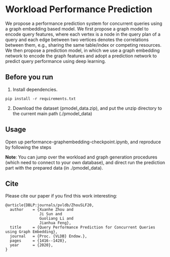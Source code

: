 Workload Performance Prediction
====

We propose a performance prediction system for concurrent queries using a graph embedding based model. We first propose a graph model to encode query features, where each vertex is a node in the query plan of a query and each edge between two vertices denotes the correlations between them, e.g., sharing the same table/index or competing resources. We then propose a prediction model, in which we use a graph embedding network to encode the graph features and adopt a prediction network to predict query performance using deep learning.

## Before you run

1. Install dependencies.

```
pip install -r requirements.txt
```

2. Download the dataset (pmodel_data.zip), and put the unzip directory to the current main path (./pmodel_data)

## Usage

Open up performance-graphembedding-checkpoint.ipynb, and reproduce by following the steps

**Note**: You can jump over the workload and graph generation procedures (which need to connect to your own database), and direct run the prediction part with the prepared data (in ./pmodel_data).

## Cite

Please cite our paper if you find this work interesting:

```
@article{DBLP:journals/pvldb/ZhouSLF20,
  author    = {Xuanhe Zhou and
               Ji Sun and
               Guoliang Li and
               Jianhua Feng},
  title     = {Query Performance Prediction for Concurrent Queries using Graph Embedding},
  journal   = {Proc. {VLDB} Endow.},
  pages     = {1416--1428},
  year      = {2020},
}
```
